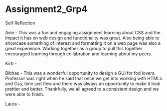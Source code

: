 # Assignment2_Grp4
Self Reflection 

Avie - 
This was a fun and engaging assignment learning about CSS and the impact it has on web design and functionality was great. Also being able to showcase something of interest and formatting it on a web page was also a great expereince. Working together as a group to pull this together encouraged learning through collabration and learning about my peers. 

Kirti - 

Bibhas - This was a wonderful opportunity to design a GUI for fod lovers. Professor was right when he said that once we get into working with HTMLs and Css, time just flew and there was always an opportunity to make it look prettier and better. Thankfully, we all agreed to a consistent design and we were able to finish.

Laura - 
